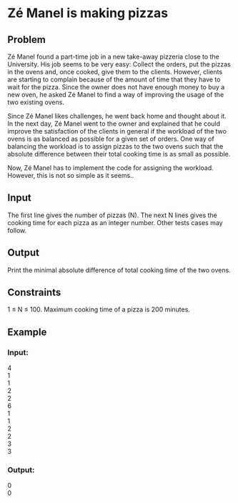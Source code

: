 
# Zé Manel is making pizzas

## Problem

Zé Manel found a part-time job in a new take-away pizzeria close to the University. His job seems to be very easy: Collect the orders, put the pizzas in the ovens and, once cooked, give them to the clients. However, clients are starting to complain because of the amount of time that they have to wait for the pizza. Since the owner does not have enough money to buy a new oven, he asked Zé Manel to find a way of improving the usage of the two existing ovens.

Since Zé Manel likes challenges, he went back home and thought about it. In the next day, Zé Manel went to the owner and explained that he could improve the satisfaction of the clients in general if the workload of the two ovens is as balanced as possible for a given set of orders. One way of balancing the workload is to assign pizzas to the two ovens such that the absolute difference between their total cooking time is as small as possible.

Now, Zé Manel has to implement the code for assigning the workload. However, this is not so simple as it seems..

## Input

The first line gives the number of pizzas (N). The next N lines gives the cooking time for each pizza as an integer number. Other tests cases may follow.

## Output

Print the minimal absolute difference of total cooking time of the two ovens.

## Constraints

1 ≤ N ≤ 100. Maximum cooking time of a pizza is 200 minutes.

## Example

### Input:

4<br/>
1<br/>
1<br/>
2<br/>
2<br/>
6<br/>
1<br/>
1<br/>
2<br/>
2<br/>
3<br/>
3<br/>

### Output:

0<br/>
0<br/>
